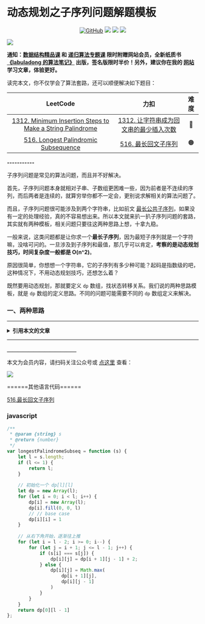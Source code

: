 # 动态规划之子序列问题解题模板

<p align='center'>
<a href="https://github.com/labuladong/fucking-algorithm" target="view_window"><img alt="GitHub" src="https://img.shields.io/github/stars/labuladong/fucking-algorithm?label=Stars&style=flat-square&logo=GitHub"></a>
<a href="https://appktavsiei5995.pc.xiaoe-tech.com/index" target="_blank"><img class="my_header_icon" src="https://img.shields.io/static/v1?label=精品课程&message=查看&color=pink&style=flat"></a>
<a href="https://www.zhihu.com/people/labuladong"><img src="https://img.shields.io/badge/%E7%9F%A5%E4%B9%8E-@labuladong-000000.svg?style=flat-square&logo=Zhihu"></a>
<a href="https://space.bilibili.com/14089380"><img src="https://img.shields.io/badge/B站-@labuladong-000000.svg?style=flat-square&logo=Bilibili"></a>
</p>

![](https://labuladong.github.io/pictures/souyisou1.png)

**通知：[数据结构精品课](https://aep.h5.xeknow.com/s/1XJHEO) 和 [递归算法专题课](https://aep.xet.tech/s/3YGcq3) 限时附赠网站会员，全新纸质书[《labuladong 的算法笔记》](https://labuladong.gitee.io/algo/images/book/book_intro_qrcode.jpg) 出版，签名版限时半价！另外，建议你在我的 [网站](https://labuladong.github.io/algo/) 学习文章，体验更好。**



读完本文，你不仅学会了算法套路，还可以顺便解决如下题目：

| LeetCode | 力扣 | 难度 |
| :----: | :----: | :----: |
| [1312. Minimum Insertion Steps to Make a String Palindrome](https://leetcode.com/problems/minimum-insertion-steps-to-make-a-string-palindrome/) | [1312. 让字符串成为回文串的最少插入次数](https://leetcode.cn/problems/minimum-insertion-steps-to-make-a-string-palindrome/) | 🔴
| [516. Longest Palindromic Subsequence](https://leetcode.com/problems/longest-palindromic-subsequence/) | [516. 最长回文子序列](https://leetcode.cn/problems/longest-palindromic-subsequence/) | 🟠

**-----------**

子序列问题是常见的算法问题，而且并不好解决。

首先，子序列问题本身就相对子串、子数组更困难一些，因为前者是不连续的序列，而后两者是连续的，就算穷举你都不一定会，更别说求解相关的算法问题了。

而且，子序列问题很可能涉及到两个字符串，比如前文 [最长公共子序列](https://labuladong.github.io/article/fname.html?fname=LCS)，如果没有一定的处理经验，真的不容易想出来。所以本文就来扒一扒子序列问题的套路，其实就有两种模板，相关问题只要往这两种思路上想，十拿九稳。

一般来说，这类问题都是让你求一个**最长子序列**，因为最短子序列就是一个字符嘛，没啥可问的。一旦涉及到子序列和最值，那几乎可以肯定，**考察的是动态规划技巧，时间复杂度一般都是 O(n^2)**。

原因很简单，你想想一个字符串，它的子序列有多少种可能？起码是指数级的吧，这种情况下，不用动态规划技巧，还想怎么着？

既然要用动态规划，那就要定义 `dp` 数组，找状态转移关系。我们说的两种思路模板，就是 `dp` 数组的定义思路。不同的问题可能需要不同的 `dp` 数组定义来解决。

### 一、两种思路



<hr>
<details class="hint-container details">
<summary><strong>引用本文的文章</strong></summary>

 - [动态规划设计：最长递增子序列](https://labuladong.github.io/article/fname.html?fname=动态规划设计：最长递增子序列)
 - [如何判断回文链表](https://labuladong.github.io/article/fname.html?fname=判断回文链表)
 - [对动态规划进行降维打击](https://labuladong.github.io/article/fname.html?fname=状态压缩技巧)
 - [最优子结构原理和 dp 数组遍历方向](https://labuladong.github.io/article/fname.html?fname=最优子结构)
 - [经典动态规划：最长公共子序列](https://labuladong.github.io/article/fname.html?fname=LCS)

</details><hr>





**＿＿＿＿＿＿＿＿＿＿＿＿＿**

本文为会员内容，请扫码关注公众号或 [点这里](https://appktavsiei5995.pc.xiaoe-tech.com/detail/i_62987943e4b01c509ab8b6aa/1) 查看：

![](https://labuladong.github.io/pictures/qrcode.jpg)

======其他语言代码======

[516.最长回文子序列](https://leetcode-cn.com/problems/longest-palindromic-subsequence)

### javascript

```js
/**
 * @param {string} s
 * @return {number}
 */
var longestPalindromeSubseq = function (s) {
    let l = s.length;
    if (l <= 1) {
        return l;
    }
		
    // 初始化一个 dp[l][l]
    let dp = new Array(l);
    for (let i = 0; i < l; i++) {
        dp[i] = new Array(l);
        dp[i].fill(0, 0, l)
      	// // base case
        dp[i][i] = 1
    }
  
    // 从右下角开始，逐渐往上推
    for (let i = l - 2; i >= 0; i--) {
        for (let j = i + 1; j <= l - 1; j++) {
            if (s[i] === s[j]) {
                dp[i][j] = dp[i + 1][j - 1] + 2;
            } else {
                dp[i][j] = Math.max(
                    dp[i + 1][j],
                    dp[i][j - 1]
                )
            }
        }
    }
    return dp[0][l - 1]
};
```

